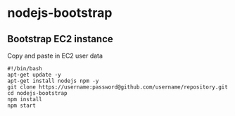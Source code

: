 # nodejs-bootstrap

## Bootstrap EC2 instance
Copy and paste in EC2 user data
```
#!/bin/bash
apt-get update -y
apt-get install nodejs npm -y
git clone https://username:password@github.com/username/repository.git 
cd nodejs-bootstrap
npm install
npm start
 ```